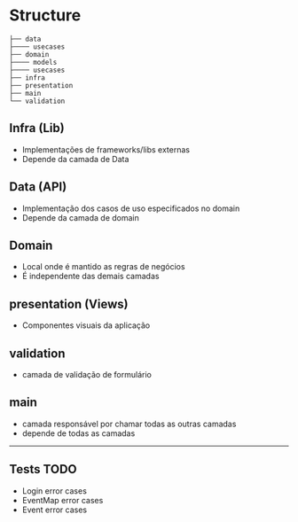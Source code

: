 # Structure

```
├── data
├──── usecases
├── domain
├──── models
├──── usecases
├── infra
├── presentation
├── main
└── validation

```

## Infra (Lib)

- Implementações de frameworks/libs externas
- Depende da camada de Data

## Data (API)

- Implementação dos casos de uso especificados no domain
- Depende da camada de domain

## Domain

- Local onde é mantido as regras de negócios
- É independente das demais camadas

## presentation (Views)

- Componentes visuais da aplicação

## validation

- camada de validação de formulário

## main

- camada responsável por chamar todas as outras camadas
- depende de todas as camadas

---

## Tests TODO

- Login error cases
- EventMap error cases
- Event error cases
